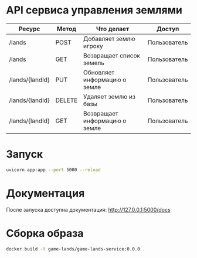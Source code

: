 # API сервиса управления землями


| Ресурс                      | Метод  | Что делает                                                | Доступ       |
| -----------                 | -----  | ---                                                       | ---          |
| /lands                      | POST   | Добавляет землю игроку                                    | Пользователь |
| /lands                      | GET    | Возвращает список земель                                  | Пользователь |
| /lands/{landId}             | PUT    | Обновляет информацию о земле                              | Пользователь |
| /lands/{landId}             | DELETE | Удаляет землю из базы                                     | Пользователь |
| /lands/{landId}             | GET    | Возвращает информацию о земле                             | Пользователь |    


# Запуск

```bash
uvicorn app:app --port 5000 --reload
```

# Документация

После запуска доступна документация: http://127.0.0.1:5000/docs

# Сборка образа
```bash
docker build -t game-lands/game-lands-service:0.0.0 .
